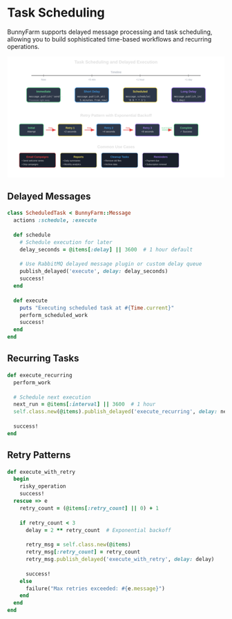 # Task Scheduling

BunnyFarm supports delayed message processing and task scheduling, allowing you to build sophisticated time-based workflows and recurring operations.

![Task Scheduling Flow](../assets/task_scheduling_flow.svg)

## Delayed Messages

```ruby
class ScheduledTask < BunnyFarm::Message
  actions :schedule, :execute
  
  def schedule
    # Schedule execution for later
    delay_seconds = @items[:delay] || 3600  # 1 hour default
    
    # Use RabbitMQ delayed message plugin or custom delay queue
    publish_delayed('execute', delay: delay_seconds)
    success!
  end
  
  def execute
    puts "Executing scheduled task at #{Time.current}"
    perform_scheduled_work
    success!
  end
end
```

## Recurring Tasks

```ruby
def execute_recurring
  perform_work
  
  # Schedule next execution
  next_run = @items[:interval] || 3600  # 1 hour
  self.class.new(@items).publish_delayed('execute_recurring', delay: next_run)
  
  success!
end
```

## Retry Patterns

```ruby
def execute_with_retry
  begin
    risky_operation
    success!
  rescue => e
    retry_count = (@items[:retry_count] || 0) + 1
    
    if retry_count < 3
      delay = 2 ** retry_count  # Exponential backoff
      
      retry_msg = self.class.new(@items)
      retry_msg[:retry_count] = retry_count
      retry_msg.publish_delayed('execute_with_retry', delay: delay)
      
      success!
    else
      failure("Max retries exceeded: #{e.message}")
    end
  end
end
```